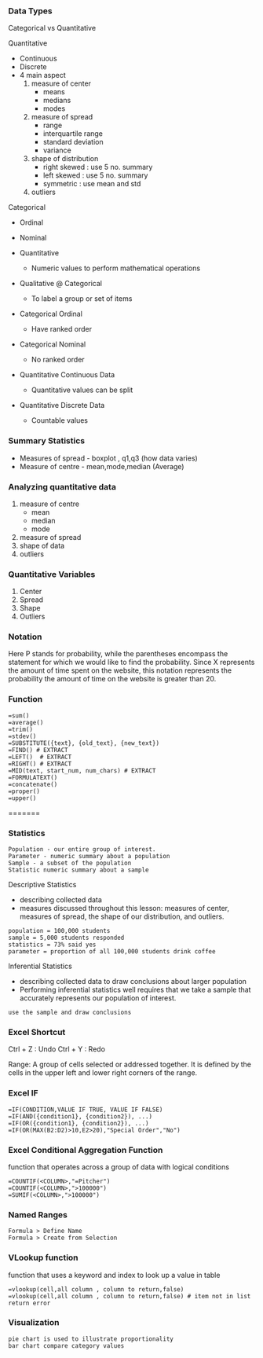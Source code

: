 ### Data Types

Categorical vs Quantitative

Quantitative
* Continuous
* Discrete
* 4 main aspect
    1. measure of center
        * means
        * medians
        * modes
    2. measure of spread
        * range
        * interquartile range
        * standard deviation
        * variance
    3. shape of distribution
        * right skewed : use 5 no. summary
        * left skewed : use 5 no. summary
        * symmetric : use mean and std
    4. outliers

Categorical
* Ordinal
* Nominal

* Quantitative
    * Numeric values to perform mathematical operations

* Qualitative @ Categorical
    * To label a group or set of items

* Categorical Ordinal
    * Have ranked order
* Categorical Nominal
    * No ranked order

* Quantitative Continuous Data
    * Quantitative values can be split

* Quantitative Discrete Data
    * Countable values 

### Summary Statistics

* Measures of spread - boxplot , q1,q3 (how data varies)
* Measure of centre - mean,mode,median (Average)

### Analyzing quantitative data

1. measure of centre
    * mean 
    * median 
    * mode
2. measure of spread
3. shape of data
4. outliers

### Quantitative Variables

1. Center
2. Spread
3. Shape
4. Outliers

### Notation

Here P stands for probability, while the parentheses encompass the statement for which we would like to find the probability. Since X represents the amount of time spent on the website, this notation represents the probability the amount of time on the website is greater than 20.


### Function

```
=sum()
=average()
=trim()
=stdev()
=SUBSTITUTE({text}, {old_text}, {new_text})
=FIND() # EXTRACT
=LEFT()  # EXTRACT
=RIGHT() # EXTRACT
=MID(text, start_num, num_chars) # EXTRACT
=FORMULATEXT()
=concatenate()
=proper()
=upper()
```
=======

###  Statistics

```
Population - our entire group of interest.
Parameter - numeric summary about a population
Sample - a subset of the population
Statistic numeric summary about a sample
```

Descriptive Statistics
* describing collected data 
* measures discussed throughout this lesson: measures of center, measures of spread, the shape of our distribution, and outliers. 
```
population = 100,000 students
sample = 5,000 students responded
statistics = 73% said yes
parameter = proportion of all 100,000 students drink coffee
```

 
Inferential Statistics
* describing collected data to draw conclusions about larger population
* Performing inferential statistics well requires that we take a sample that accurately represents our population of interest.
```
use the sample and draw conclusions

```
    
    
### Excel Shortcut

Ctrl + Z : Undo
Ctrl + Y : Redo

Range: A group of cells selected or addressed together. It is defined by the cells in the upper left and lower right corners of the range.

### Excel IF 

```
=IF(CONDITION,VALUE IF TRUE, VALUE IF FALSE)
=IF(AND({condition1}, {condition2}), ...)
=IF(OR({condition1}, {condition2}), ...)
=IF(OR(MAX(B2:D2)>10,E2>20),"Special Order","No")
```

### Excel Conditional Aggregation Function
function that operates across a group of data with logical conditions
```
=COUNTIF(<COLUMN>,"=Pitcher")
=COUNTIF(<COLUMN>,">100000")
=SUMIF(<COLUMN>,">100000")
```

### Named Ranges
```
Formula > Define Name 
Formula > Create from Selection
```

### VLookup function
function that uses a keyword and index to look up a value in table
```
=vlookup(cell,all column , column to return,false)
=vlookup(cell,all column , column to return,false) # item not in list return error 
```

### Visualization

```
pie chart is used to illustrate proportionality
bar chart compare category values
```